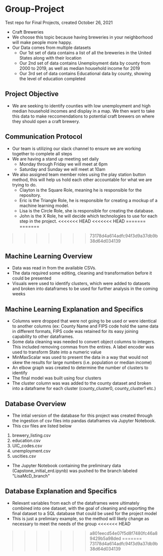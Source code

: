 # Group-Project
Test repo for Final Projects, created October 26, 2021

- Craft Breweries
- We choose this topic because having breweries in your neighborhood will make people more happy.
- Our Data comes from multiple datasets
  - Our 1st set of data contains a list of all the breweries in the United States along with their location
  - Our 2nd set of data contains Unemployment data by county from 2000 to 2019, as well as median household income for 2019
  - Our 3rd set of data contains Educational data by county, showing the level of education completed
 
## Project Objective 
- We are seeking to identify counties with low unemployment and high median household incomes and display in a map. We then want to take this data to make reccomendations to potential craft brewers on where they should open a craft brewery.

## Communication Protocol 
- Our team is utilizing our slack channel to ensure we are working together to complete all steps
- We are having a stand up meeting set daily
  - Monday through Friday we will meet at 6pm
  - Saturday and Sunday we will meet at 10am 
- We also assigned team member roles using the play station button method, this will help us hold each other accountable for what we are trying to do.
  - Clayton is the Square Role, meaning he is responsible for the repository. 
  - Eric is the Triangle Role, he is responsible for creating a mockup of a machine learning model.
  - Lisa is the Circle Role, she is responsible for creating the database.
  - John is the X Role, he will decide which technologies to use for each step in the project.
<<<<<<< HEAD
<<<<<<< HEAD
=======
=======
>>>>>>> 73178d4a614adfc94f3d9a37db9b38d64d034139


## Machine Learning Overview
- Data was read in from the available CSVs.
- The data required some editing, cleaning and transformation before it could be presented
- Visuals were used to identify clusters, which were added to datasets and broken into dataframes to be used for further analysis in the coming weeks

## Machine Learning Explanation and Specifics
- Columns were dropped that were not going to be used or were identical to another columns (ex: County Name and FIPS code hold the same data in different formats, FIPS code was retained for its easy joining capability to other dataframes.
- Some data cleaning was needed to convert object columns to integers. This included removing commas from the entires. A label encoder was used to transform State into a numeric value
- MinMaxScalar was used to present the data in a way that would not skew the results for large numbers (i.e. population or median income)
- An elbow graph was created to determine the number of clusters to identify
- The final model was built using four clusters
- The cluster column was was added to the county dataset and broken into a dataframe for each cluster (county_cluster0, county_cluster1 etc.)

## Database Overview
- The intial version of the database for this project was created through the ingestion of csv files into pandas dataframes via Jupyter Notebook.
- This csv files are listed below
1. brewery_listing.csv
2. education.csv
3. UIC_codes.csv
4. unemployment.csv
5. uscities.csv
- The Jupyter Notebook containing the preliminary data (Capstone_initial_erd.ipynb) was pushed to the branch labeled "LisaMcD_branch"

## Database Explanation and Specifics
- Relevant variables from each of the dataframes were ultimately combined into one dataset, with the goal of cleaning and exporting the final dataset to a SQL database that could be used for the project model
- This is just a prelimiary example, so the method will likely change as necessary to meet the needs of the group
<<<<<<< HEAD
>>>>>>> a801eecd54e07f5d8f7480fc46a89429b5a98ded
=======
>>>>>>> 73178d4a614adfc94f3d9a37db9b38d64d034139

